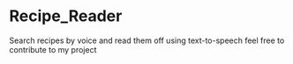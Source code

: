 # Recipe_Reader
Search recipes by voice and read them off using text-to-speech
feel free to contribute to my project
